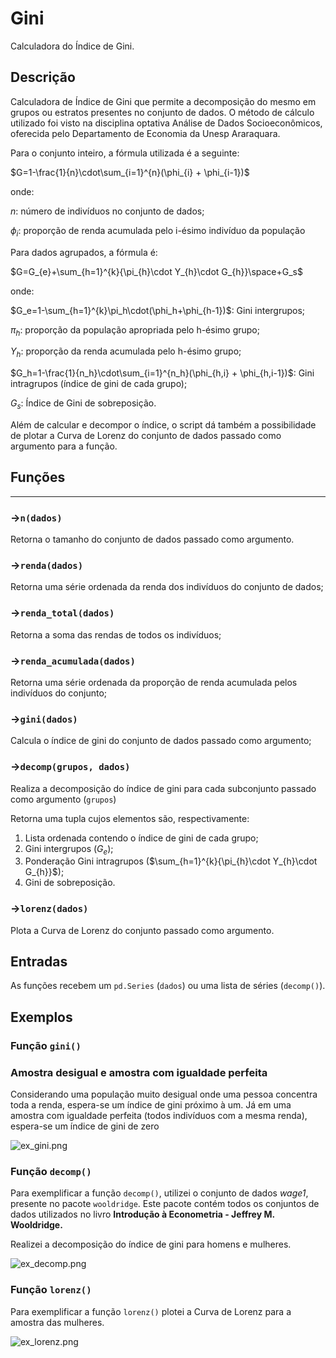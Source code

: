 # Gini



Calculadora do Índice de Gini.

## Descrição



Calculadora de Índice de Gini que permite a decomposição do mesmo em grupos ou estratos presentes no conjunto de dados. O método de cálculo utilizado foi visto na disciplina optativa Análise de Dados Socioeconômicos, oferecida pelo Departamento de Economia da Unesp Araraquara.

Para o conjunto inteiro, a fórmula utilizada é a seguinte:

$G=1-\frac{1}{n}\cdot\sum_{i=1}^{n}(\phi_{i} + \phi_{i-1})$

onde:

$n$: número de indivíduos no conjunto de dados;

$\phi_{i}$: proporção de renda acumulada pelo i-ésimo indivíduo da população

Para dados agrupados, a fórmula é:

$G=G_{e}+\sum_{h=1}^{k}{\pi_{h}\cdot Y_{h}\cdot G_{h}}\space+G_s$

onde:

$G_e=1-\sum_{h=1}^{k}\pi_h\cdot(\phi_h+\phi_{h-1})$: Gini intergrupos;

$\pi_{h}$: proporção da população apropriada pelo h-ésimo grupo;

$Y_{h}$: proporção da renda acumulada pelo h-ésimo grupo;

$G_h=1-\frac{1}{n_h}\cdot\sum_{i=1}^{n_h}(\phi_{h,i} + \phi_{h,i-1})$: Gini intragrupos (índice de gini de cada grupo);

$G_{s}$: Índice de Gini de sobreposição.

Além de calcular e decompor o índice, o script dá também a possibilidade de plotar a Curva de Lorenz do conjunto de dados passado como argumento para a função.

## Funções

---

### →`n(dados)`

Retorna o tamanho do conjunto de dados passado como argumento.

### →`renda(dados)`

Retorna uma série ordenada da renda dos indivíduos do conjunto de dados;

### →`renda_total(dados)`

Retorna a soma das rendas de todos os indivíduos;

### →`renda_acumulada(dados)`

Retorna uma série ordenada da proporção de renda acumulada pelos indivíduos do conjunto;

### →`gini(dados)`

Calcula o índice de gini do conjunto de dados passado como argumento;

### →`decomp(grupos, dados)`

Realiza a decomposição do índice de gini para cada subconjunto passado como argumento (`grupos`)

Retorna uma tupla cujos elementos são, respectivamente:

1. Lista ordenada contendo o índice de gini de cada grupo;
2. Gini intergrupos ($G_{e}$);
3. Ponderação Gini intragrupos ($\sum_{h=1}^{k}{\pi_{h}\cdot Y_{h}\cdot G_{h}}$);
4. Gini de sobreposição.

### →`lorenz(dados)`

Plota a Curva de Lorenz do conjunto passado como argumento.

## Entradas



As funções recebem um `pd.Series` (`dados`) ou uma lista de séries (`decomp()`).

## Exemplos



### Função `gini()`

### Amostra desigual e amostra com igualdade perfeita

Considerando uma população muito desigual onde uma pessoa concentra toda a renda, espera-se um índice de gini próximo à um. Já em uma amostra com igualdade perfeita (todos indivíduos com a mesma renda), espera-se um índice de gini de zero

![ex_gini.png](Gini%20936cc3145439425891819fa97f962c46/ex_gini.png)

### Função `decomp()`

Para exemplificar a função `decomp()`, utilizei o conjunto de dados *wage1*, presente no pacote `wooldridge`. Este pacote contém todos os conjuntos de dados utilizados no livro **Introdução à Econometria - Jeffrey M. Wooldridge.**

Realizei a decomposição do índice de gini para homens e mulheres.

![ex_decomp.png](Gini%20936cc3145439425891819fa97f962c46/ex_decomp.png)

### Função `lorenz()`

Para exemplificar a função `lorenz()` plotei a Curva de Lorenz para a amostra das mulheres.

![ex_lorenz.png](Gini%20936cc3145439425891819fa97f962c46/ex_lorenz.png)
